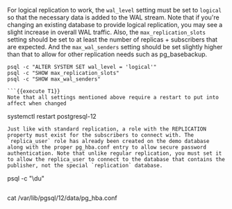 For logical replication to work, the `wal_level` setting must be set to `logical` so that the necessary data is added to the WAL stream. Note that if you're changing an existing database to provide logical replication, you may see a slight increase in overall WAL traffic. Also, the `max_replication_slots` setting should be set to at least the number of replicas + subscribers that are expected. And the `max_wal_senders` setting should be set slightly higher than that to allow for other replication needs such as pg_basebackup.
```
psql -c "ALTER SYSTEM SET wal_level = 'logical'"
psql -c "SHOW max_replication_slots"
psql -c "SHOW max_wal_senders"

```{{execute T1}}
Note that all settings mentioned above require a restart to put into affect when changed
```
systemctl restart postgresql-12
```{{execute T1}}
Just like with standard replication, a role with the REPLICATION property must exist for the subscribers to connect with. The `replica_user` role has already been created on the demo database along with the proper pg_hba.conf entry to allow secure password authentication. Note that unlike regular replication, you must set it to allow the replica_user to connect to the database that contains the publisher, not the special `replication` database.
```
psql -c "\du" 
```{{execute T1}}
```
cat /var/lib/pgsql/12/data/pg_hba.conf
```{{execute T1}}


